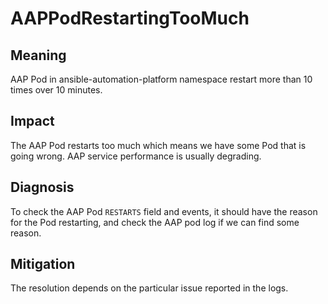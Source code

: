 # AAPPodRestartingTooMuch

## Meaning

AAP Pod in ansible-automation-platform namespace restart more than 10 times over 10 minutes.

## Impact

The AAP Pod restarts too much which means we have some Pod that is going wrong. AAP service performance is usually degrading.

## Diagnosis

To check the AAP Pod `RESTARTS` field and events, it should have the reason for the Pod restarting, and check the AAP pod log if we can find some reason.

## Mitigation

The resolution depends on the particular issue reported in the logs.
